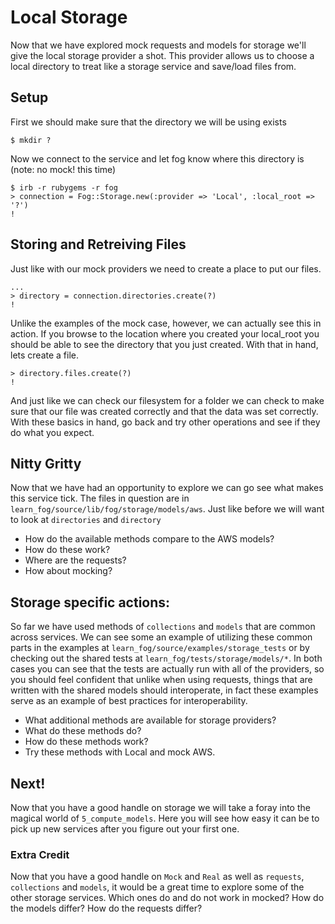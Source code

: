 # Local Storage

Now that we have explored mock requests and models for storage we'll give the local storage provider a shot. This provider allows us to choose a local directory to treat like a storage service and save/load files from.

## Setup

First we should make sure that the directory we will be using exists

    $ mkdir ?

Now we connect to the service and let fog know where this directory is (note: no mock! this time)

    $ irb -r rubygems -r fog
    > connection = Fog::Storage.new(:provider => 'Local', :local_root => '?')
    !

## Storing and Retreiving Files

Just like with our mock providers we need to create a place to put our files.

    ...
    > directory = connection.directories.create(?)
    !

Unlike the examples of the mock case, however, we can actually see this in action.  If you browse to the location where you created your local_root you should be able to see the directory that you just created. With that in hand, lets create a file.

    > directory.files.create(?)
    !

And just like we can check our filesystem for a folder we can check to make sure that our file was created correctly and that the data was set correctly. With these basics in hand, go back and try other operations and see if they do what you expect.

## Nitty Gritty

Now that we have had an opportunity to explore we can go see what makes this service tick.  The files in question are in `learn_fog/source/lib/fog/storage/models/aws`.  Just like before we will want to look at `directories` and `directory`

* How do the available methods compare to the AWS models?
* How do these work?
* Where are the requests?
* How about mocking?

## Storage specific actions:

So far we have used methods of `collections` and `models` that are common across services.  We can see some an example of utilizing these common parts in the examples at `learn_fog/source/examples/storage_tests` or by checking out the shared tests at `learn_fog/tests/storage/models/*`.  In both cases you can see that the tests are actually run with all of the providers, so you should feel confident that unlike when using requests, things that are written with the shared models should interoperate, in fact these examples serve as an example of best practices for interoperability.

* What additional methods are available for storage providers?
* What do these methods do?
* How do these methods work?
* Try these methods with Local and mock AWS.

## Next!

Now that you have a good handle on storage we will take a foray into the magical world of `5_compute_models`.  Here you will see how easy it can be to pick up new services after you figure out your first one.

### Extra Credit

Now that you have a good handle on `Mock` and `Real` as well as `requests`, `collections` and `models`, it would be a great time to explore some of the other storage services.  Which ones do and do not work in mocked?  How do the models differ?  How do the requests differ?
